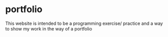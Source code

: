 # portfolio

This website is intended to be a programming exercise/ practice and a way to show my work in the way of a portfolio
